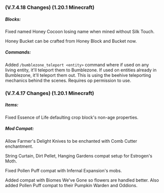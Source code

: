 ### **(V.7.4.18 Changes) (1.20.1 Minecraft)**

##### Blocks:
Fixed named Honey Cocoon losing name when mined without Silk Touch.

Honey Bucket can be crafted from Honey Block and Bucket now.

##### Commands:
Added `/bumblezone_teleport <entity>` command where if used on any living entity, it'll teleport them to Bumblezone.
 If used on entities already in Bumblezone, it'll teleport them out.
 This is using the beehive teleporting mechanics behind the scenes.
 Requires op permission to use. 


### **(V.7.4.17 Changes) (1.20.1 Minecraft)**

##### Items:
Fixed Essence of Life defaulting crop block's non-age properties.

##### Mod Compat:
Allow Farmer's Delight Knives to be enchanted with Comb Cutter enchantment.

String Curtain, Dirt Pellet, Hanging Gardens compat setup for Estrogen's Moth.

Fixed Pollen Puff compat with Infernal Expansion's mobs.

Added compat with Biomes We've Gone so flowers are handled better. Also added Pollen Puff compat to their Pumpkin Warden and Oddions.
